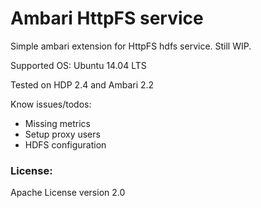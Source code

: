 # Ambari HttpFS service
Simple ambari extension for HttpFS hdfs service. Still WIP.

Supported OS: Ubuntu 14.04 LTS

Tested on HDP 2.4 and Ambari 2.2

Know issues/todos:
* Missing metrics
* Setup proxy users
* HDFS configuration

### License: 
Apache License version 2.0
